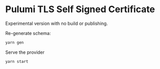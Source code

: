 # Pulumi TLS Self Signed Certificate

Experimental version with no build or publishing.

Re-generate schema:

```bash
yarn gen
```

Serve the provider

```bash
yarn start
```
